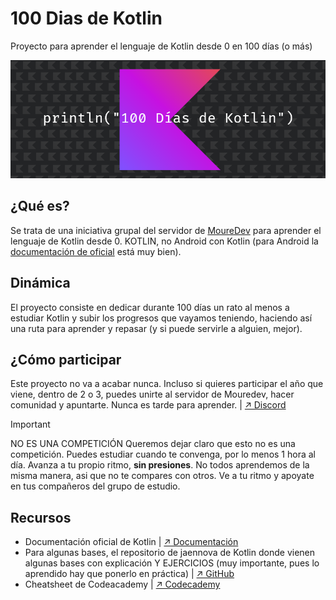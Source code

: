 # 100 Dias de Kotlin

Proyecto para aprender el lenguaje de Kotlin desde 0 en 100 días (o más)

![100 dias Kotlin v2](https://raw.githubusercontent.com/Peque29/100-Dias-de-Kotlin/main/100diasKotlin.png)

## ¿Qué es?

Se trata de una iniciativa grupal del servidor de [MoureDev](https://moure.dev/) para aprender el lenguaje de Kotlin desde 0. KOTLIN, no Android con Kotlin (para Android la [documentación de oficial](https://developer.android.com/?hl=es-419) está muy bien).

## Dinámica

El proyecto consiste en dedicar durante 100 días un rato al menos a estudiar Kotlin y subir los progresos que vayamos teniendo, haciendo así una ruta para aprender y repasar (y si puede servirle a alguien, mejor).

## ¿Cómo participar

Este proyecto no va a acabar nunca. Incluso si quieres participar el año que viene, dentro de 2 o 3, puedes unirte al servidor de Mouredev, hacer comunidad y apuntarte. Nunca es tarde para aprender. | [↗ Discord](https://discord.com/invite/mouredev)

> [!IMPORTANT]
> NO ES UNA COMPETICIÓN
> Queremos dejar claro que esto no es una competición. Puedes estudiar cuando te convenga, por lo menos 1 hora al día. Avanza a tu propio ritmo, **sin presiones**.
> No todos aprendemos de la misma manera, asi que no te compares con otros. Ve a tu ritmo y apoyate en tus compañeros del grupo de estudio.

## Recursos
- Documentación oficial de Kotlin | [↗ Documentación](https://kotlinlang.org/docs/home.html)
- Para algunas bases, el repositorio de jaennova de Kotlin donde vienen algunas bases con explicación Y EJERCICIOS (muy importante, pues lo aprendido hay que ponerlo en práctica) | [↗ GitHub](https://github.com/jaennova/kotlin)
- Cheatsheet de Codeacademy | [↗ Codecademy](https://www.codecademy.com/learn/learn-kotlin/modules/learn-kotlin-introduction-to-kotlin/cheatsheet)
